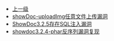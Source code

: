 * [上一级](docs/wy876_poc/)
* [showDoc-uploadImg任意文件上传漏洞](docs/wy876_poc/showdoc/showDoc-uploadImg%E4%BB%BB%E6%84%8F%E6%96%87%E4%BB%B6%E4%B8%8A%E4%BC%A0%E6%BC%8F%E6%B4%9E.md)
* [ShowDoc3.2.5存在SQL注入漏洞](docs/wy876_poc/showdoc/ShowDoc3.2.5%E5%AD%98%E5%9C%A8SQL%E6%B3%A8%E5%85%A5%E6%BC%8F%E6%B4%9E.md)
* [showdoc3.2.4-phar反序列漏洞复现](docs/wy876_poc/showdoc/showdoc3.2.4-phar%E5%8F%8D%E5%BA%8F%E5%88%97%E6%BC%8F%E6%B4%9E%E5%A4%8D%E7%8E%B0.md)

